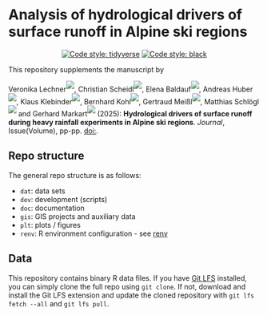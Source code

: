 # Analysis of hydrological drivers of surface runoff in Alpine ski regions

<p align="center">
    <a href="https://style.tidyverse.org">
        <img alt="Code style: tidyverse" src="https://img.shields.io/badge/codestyle-tidyverse-blue"></a>
    <a href="https://github.com/psf/black">
        <img alt="Code style: black" src="https://img.shields.io/badge/codestyle-black-000000.svg"></a>
</p>

This repository supplements the manuscript by
<!-- in alphabetical order, apart from first, second and senior author -->
Veronika Lechner<sup>[![](https://info.orcid.org/wp-content/uploads/2019/11/orcid_16x16.png)](https://orcid.org/0000-0002-9707-182X)</sup>,
Christian Scheidl<sup>[![](https://info.orcid.org/wp-content/uploads/2019/11/orcid_16x16.png)](https://orcid.org/0000-0002-5625-6238)</sup>,
Elena Baldauf<sup>[![](https://info.orcid.org/wp-content/uploads/2019/11/orcid_16x16.png)]()</sup>,
Andreas Huber<sup>[![](https://info.orcid.org/wp-content/uploads/2019/11/orcid_16x16.png)](https://orcid.org/0009-0005-4238-8124)</sup>,
Klaus Klebinder<sup>[![](https://info.orcid.org/wp-content/uploads/2019/11/orcid_16x16.png)]()</sup>,
Bernhard Kohl<sup>[![](https://info.orcid.org/wp-content/uploads/2019/11/orcid_16x16.png)](https://orcid.org/0000-0002-5716-6541)</sup>,
Gertraud Meißl<sup>[![](https://info.orcid.org/wp-content/uploads/2019/11/orcid_16x16.png)](https://orcid.org/0000-0001-9122-3207)</sup>,
Matthias Schlögl<sup>[![](https://info.orcid.org/wp-content/uploads/2019/11/orcid_16x16.png)](https://orcid.org/0000-0002-4357-523X)</sup> and
Gerhard Markart<sup>[![](https://info.orcid.org/wp-content/uploads/2019/11/orcid_16x16.png)](https://orcid.org/0009-0000-6449-8969)</sup>
(2025):
**Hydrological drivers of surface runoff during heavy rainfall experiments in Alpine ski regions**.
*Journal*, Issue(Volume), pp-pp. [doi:](https://doi.org/#).

## Repo structure 

The general repo structure is as follows:
- `dat`: data sets
- `dev`: development (scripts)
- `doc`: documentation
- `gis`: GIS projects and auxiliary data
- `plt`: plots / figures
- `renv`: R environment configuration - see [renv](https://rstudio.github.io/renv/articles/renv.html)

## Data

This repository contains binary R data files. If you have [Git LFS](https://git-lfs.com/) installed, you can simply clone the full repo using `git clone`. If not, download and install the Git LFS extension and update the cloned repository with `git lfs fetch --all` and `git lfs pull`.

